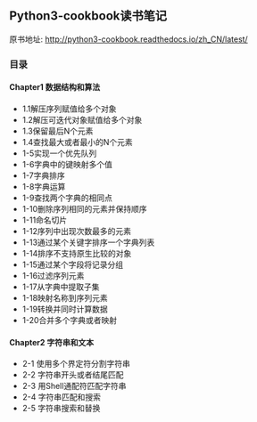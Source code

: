## Python3-cookbook读书笔记
原书地址: http://python3-cookbook.readthedocs.io/zh_CN/latest/

### 目录
#### Chapter1 数据结构和算法
* 1.1解压序列赋值给多个对象
* 1.2解压可迭代对象赋值给多个对象
* 1.3保留最后N个元素
* 1.4查找最大或者最小的N个元素
* 1-5实现一个优先队列
* 1-6字典中的键映射多个值
* 1-7字典排序
* 1-8字典运算
* 1-9查找两个字典的相同点
* 1-10删除序列相同的元素并保持顺序
* 1-11命名切片
* 1-12序列中出现次数最多的元素
* 1-13通过某个关键字排序一个字典列表
* 1-14排序不支持原生比较的对象
* 1-15通过某个字段将记录分组
* 1-16过滤序列元素
* 1-17从字典中提取子集
* 1-18映射名称到序列元素
* 1-19转换并同时计算数据
* 1-20合并多个字典或者映射

#### Chapter2 字符串和文本
* 2-1 使用多个界定符分割字符串
* 2-2 字符串开头或者结尾匹配
* 2-3 用Shell通配符匹配字符串
* 2-4 字符串匹配和搜索
* 2-5 字符串搜索和替换